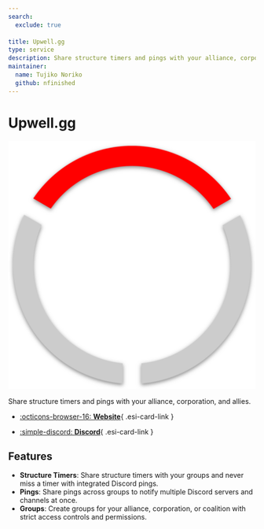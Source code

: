 ```yaml
---
search:
  exclude: true

title: Upwell.gg
type: service
description: Share structure timers and pings with your alliance, corporation, and allies.
maintainer:
  name: Tujiko Noriko
  github: nfinished
---
```


# Upwell.gg

![](upwell.png)

Share structure timers and pings with your alliance, corporation, and allies.

<div class="grid cards" markdown>

- [:octicons-browser-16: __Website__](https://upwell.gg){ .esi-card-link }

- [:simple-discord: __Discord__](https://discord.gg/Ng5ZsyvYzK){ .esi-card-link }

</div>

## Features

- **Structure Timers**: Share structure timers with your groups and never miss a timer with integrated Discord pings.
- **Pings**: Share pings across groups to notify multiple Discord servers and channels at once.
- **Groups**: Create groups for your alliance, corporation, or coalition with strict access controls and permissions.
